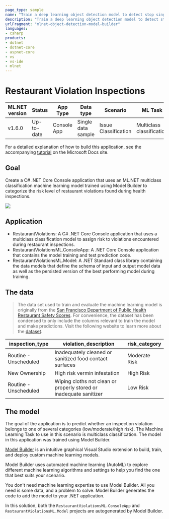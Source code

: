 ```yaml
---
page_type: sample
name: "Train a deep learning object detection model to detect stop sings"
description: "Train a deep learning object detection model to detect stop signs in images"
urlFragment: "mlnet-object-detection-model-builder"
languages:
- csharp
products:
- dotnet
- dotnet-core
- aspnet-core
- vs
- vs-ide
- mlnet
---
```


# Restaurant Violation Inspections


| ML.NET version | Status                        | App Type    | Data type | Scenario            | ML Task                   | Algorithms                  |
|----------------|-------------------------------|-------------|-----------|---------------------|---------------------------|-----------------------------|
| v1.6.0       | Up-to-date | Console App | Single data sample | Issue Classification | Multiclass classification | Linear Classification |

For a detailed explanation of how to build this application, see the accompanying [tutorial](https://docs.microsoft.com/en-us/dotnet/machine-learning/tutorials/health-violation-classification-model-builder) on the Microsoft Docs site.

## Goal

Create a C# .NET Core Console application that uses an ML.NET multiclass classification machine learning model trained using Model Builder to categorize the risk level of restaurant violations found during health inspections.

![](./images/console.PNG)

## Application

- RestaurantViolations:  A C# .NET Core Console application that uses a multiclass classification model to assign risk to violations encountered during restaurant inspections.
- RestaurantViolationsML.ConsoleApp: A .NET Core Console application that contains the model training and test prediction code.
- RestaurantViolationsML.Model: A .NET Standard class library containing the data models that define the schema of input and output model data as well as the persisted version of the best performing model during training.

## The data

> The data set used to train and evaluate the machine learning model is originally from the [San Francisco Department of Public Health Restaurant Safety Scores](https://www.sfdph.org/dph/EH/Food/score/default.asp). For convenience, the dataset has been condensed to only include the columns relevant to train the model and make predictions. Visit the following website to learn more about the [dataset](https://data.sfgov.org/Health-and-Social-Services/Restaurant-Scores-LIVES-Standard/pyih-qa8i?row_index=0).

| inspection_type | violation_description | risk_category |
| --- | --- | --- |
| Routine - Unscheduled | Inadequately cleaned or sanitized food contact surfaces | Moderate Risk |
| New Ownership | High risk vermin infestation | High Risk |
| Routine - Unscheduled | Wiping cloths not clean or properly stored or inadequate sanitizer | Low Risk |

## The model

The goal of the application is to predict whether an inspection violation belongs to one of several categories (low/moderate/high risk). The Machine Learning Task to use in this scenario is multiclass classification. The model in this application was trained using Model Builder.

[Model Builder](https://marketplace.visualstudio.com/items?itemName=MLNET.07) is an intuitive graphical Visual Studio extension to build, train, and deploy custom machine learning models.

Model Builder uses automated machine learning (AutoML) to explore different machine learning algorithms and settings to help you find the one that best suits your scenario.

You don't need machine learning expertise to use Model Builder. All you need is some data, and a problem to solve. Model Builder generates the code to add the model to your .NET application.

In this solution, both the `RestaurantViolationsML.ConsoleApp` and `RestaurantViolationsML.Model` projects are autogenerated by Model Builder.

